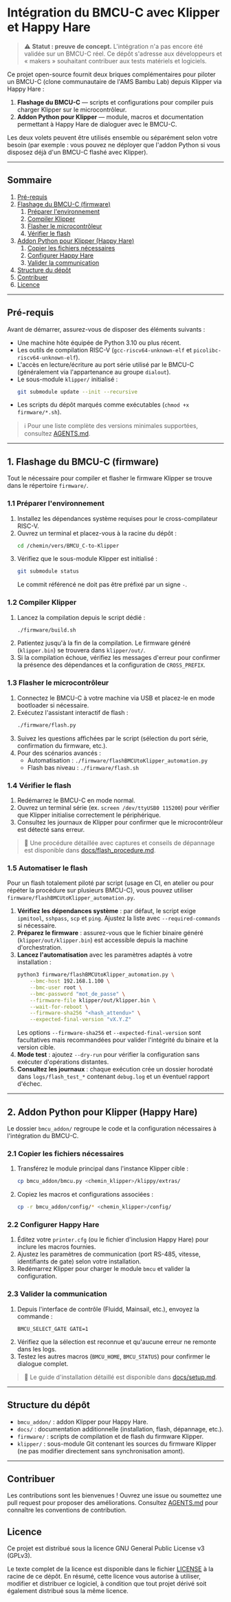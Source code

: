 # Intégration du BMCU-C avec Klipper et Happy Hare

> ⚠️ **Statut : preuve de concept.** L'intégration n'a pas encore été validée sur un BMCU-C réel. Ce dépôt s'adresse aux développeurs et « makers » souhaitant contribuer aux tests matériels et logiciels.

Ce projet open-source fournit deux briques complémentaires pour piloter un BMCU-C (clone communautaire de l'AMS Bambu Lab) depuis Klipper via Happy Hare :

1. **Flashage du BMCU-C** — scripts et configurations pour compiler puis charger Klipper sur le microcontrôleur.
2. **Addon Python pour Klipper** — module, macros et documentation permettant à Happy Hare de dialoguer avec le BMCU-C.

Les deux volets peuvent être utilisés ensemble ou séparément selon votre besoin (par exemple : vous pouvez ne déployer que l'addon Python si vous disposez déjà d'un BMCU-C flashé avec Klipper).

---

## Sommaire

1. [Pré-requis](#pré-requis)
2. [Flashage du BMCU-C (firmware)](#flashage-du-bmcu-c-firmware)
   1. [Préparer l'environnement](#préparer-lenvironnement)
   2. [Compiler Klipper](#compiler-klipper)
   3. [Flasher le microcontrôleur](#flasher-le-microcontrôleur)
   4. [Vérifier le flash](#vérifier-le-flash)
3. [Addon Python pour Klipper (Happy Hare)](#addon-python-pour-klipper-happy-hare)
   1. [Copier les fichiers nécessaires](#copier-les-fichiers-nécessaires)
   2. [Configurer Happy Hare](#configurer-happy-hare)
   3. [Valider la communication](#valider-la-communication)
4. [Structure du dépôt](#structure-du-dépôt)
5. [Contribuer](#contribuer)
6. [Licence](#licence)

---

## Pré-requis

Avant de démarrer, assurez-vous de disposer des éléments suivants :

- Une machine hôte équipée de Python 3.10 ou plus récent.
- Les outils de compilation RISC-V (`gcc-riscv64-unknown-elf` et `picolibc-riscv64-unknown-elf`).
- L'accès en lecture/écriture au port série utilisé par le BMCU-C (généralement via l'appartenance au groupe `dialout`).
- Le sous-module `klipper/` initialisé :
  ```bash
  git submodule update --init --recursive
  ```
- Les scripts du dépôt marqués comme exécutables (`chmod +x firmware/*.sh`).

> ℹ️ Pour une liste complète des versions minimales supportées, consultez [AGENTS.md](./AGENTS.md).

---

## 1. Flashage du BMCU-C (firmware)

Tout le nécessaire pour compiler et flasher le firmware Klipper se trouve dans le répertoire `firmware/`.

### 1.1 Préparer l'environnement

1. Installez les dépendances système requises pour le cross-compilateur RISC-V.
2. Ouvrez un terminal et placez-vous à la racine du dépôt :
   ```bash
   cd /chemin/vers/BMCU_C-to-Klipper
   ```
3. Vérifiez que le sous-module Klipper est initialisé :
   ```bash
   git submodule status
   ```
   Le commit référencé ne doit pas être préfixé par un signe `-`.

### 1.2 Compiler Klipper

1. Lancez la compilation depuis le script dédié :
   ```bash
   ./firmware/build.sh
   ```
2. Patientez jusqu'à la fin de la compilation. Le firmware généré (`klipper.bin`) se trouvera dans `klipper/out/`.
3. Si la compilation échoue, vérifiez les messages d'erreur pour confirmer la présence des dépendances et la configuration de `CROSS_PREFIX`.

### 1.3 Flasher le microcontrôleur

1. Connectez le BMCU-C à votre machine via USB et placez-le en mode bootloader si nécessaire.
2. Exécutez l'assistant interactif de flash :
   ```bash
   ./firmware/flash.py
   ```
3. Suivez les questions affichées par le script (sélection du port série, confirmation du firmware, etc.).
4. Pour des scénarios avancés :
   - Automatisation : `./firmware/flashBMCUtoKlipper_automation.py`
   - Flash bas niveau : `./firmware/flash.sh`

### 1.4 Vérifier le flash

1. Redémarrez le BMCU-C en mode normal.
2. Ouvrez un terminal série (ex. `screen /dev/ttyUSB0 115200`) pour vérifier que Klipper initialise correctement le périphérique.
3. Consultez les journaux de Klipper pour confirmer que le microcontrôleur est détecté sans erreur.

> 📄 Une procédure détaillée avec captures et conseils de dépannage est disponible dans [docs/flash_procedure.md](./docs/flash_procedure.md).

### 1.5 Automatiser le flash

Pour un flash totalement piloté par script (usage en CI, en atelier ou pour répéter la procédure sur plusieurs BMCU-C), vous pouvez utiliser `firmware/flashBMCUtoKlipper_automation.py`.

1. **Vérifiez les dépendances système** : par défaut, le script exige `ipmitool`, `sshpass`, `scp` et `ping`. Ajustez la liste avec `--required-commands` si nécessaire.
2. **Préparez le firmware** : assurez-vous que le fichier binaire généré (`klipper/out/klipper.bin`) est accessible depuis la machine d'orchestration.
3. **Lancez l'automatisation** avec les paramètres adaptés à votre installation :
   ```bash
   python3 firmware/flashBMCUtoKlipper_automation.py \
       --bmc-host 192.168.1.100 \
       --bmc-user root \
       --bmc-password "mot_de_passe" \
       --firmware-file klipper/out/klipper.bin \
       --wait-for-reboot \
       --firmware-sha256 "<hash_attendu>" \
       --expected-final-version "vX.Y.Z"
   ```
   Les options `--firmware-sha256` et `--expected-final-version` sont facultatives mais recommandées pour valider l'intégrité du binaire et la version cible.
4. **Mode test** : ajoutez `--dry-run` pour vérifier la configuration sans exécuter d'opérations distantes.
5. **Consultez les journaux** : chaque exécution crée un dossier horodaté dans `logs/flash_test_*` contenant `debug.log` et un éventuel rapport d'échec.

---

## 2. Addon Python pour Klipper (Happy Hare)

Le dossier `bmcu_addon/` regroupe le code et la configuration nécessaires à l'intégration du BMCU-C.

### 2.1 Copier les fichiers nécessaires

1. Transférez le module principal dans l'instance Klipper cible :
   ```bash
   cp bmcu_addon/bmcu.py <chemin_klipper>/klippy/extras/
   ```
2. Copiez les macros et configurations associées :
   ```bash
   cp -r bmcu_addon/config/* <chemin_klipper>/config/
   ```

### 2.2 Configurer Happy Hare

1. Éditez votre `printer.cfg` (ou le fichier d'inclusion Happy Hare) pour inclure les macros fournies.
2. Ajustez les paramètres de communication (port RS-485, vitesse, identifiants de gate) selon votre installation.
3. Redémarrez Klipper pour charger le module `bmcu` et valider la configuration.

### 2.3 Valider la communication

1. Depuis l'interface de contrôle (Fluidd, Mainsail, etc.), envoyez la commande :
   ```
   BMCU_SELECT_GATE GATE=1
   ```
2. Vérifiez que la sélection est reconnue et qu'aucune erreur ne remonte dans les logs.
3. Testez les autres macros (`BMCU_HOME`, `BMCU_STATUS`) pour confirmer le dialogue complet.

> 📘 Le guide d'installation détaillé est disponible dans [docs/setup.md](./docs/setup.md).

---

## Structure du dépôt

- `bmcu_addon/` : addon Klipper pour Happy Hare.
- `docs/` : documentation additionnelle (installation, flash, dépannage, etc.).
- `firmware/` : scripts de compilation et de flash du firmware Klipper.
- `klipper/` : sous-module Git contenant les sources du firmware Klipper (ne pas modifier directement sans synchronisation amont).

---

## Contribuer

Les contributions sont les bienvenues ! Ouvrez une issue ou soumettez une pull request pour proposer des améliorations. Consultez [AGENTS.md](./AGENTS.md) pour connaître les conventions de contribution.

## Licence

Ce projet est distribué sous la licence GNU General Public License v3 (GPLv3).

Le texte complet de la licence est disponible dans le fichier [LICENSE](./LICENSE) à la racine de ce dépôt. En résumé, cette licence vous autorise à utiliser, modifier et distribuer ce logiciel, à condition que tout projet dérivé soit également distribué sous la même licence.
